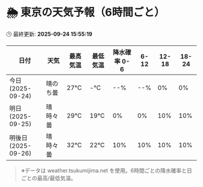 # 🌦️ 東京の天気予報（6時間ごと）

🕒 最終更新: **2025-09-24 15:55:19**

| 日付 | 天気 | 最高気温 | 最低気温 | 降水確率 0-6 | 6-12 | 12-18 | 18-24 |
|------|------|----------|----------|------------|------|------|------|
| 今日 (2025-09-24) | 晴のち曇 | 27℃ | -℃ | --% | --% | 0% | 0% |
| 明日 (2025-09-25) | 晴時々曇 | 29℃ | 19℃ | 0% | 0% | 10% | 10% |
| 明後日 (2025-09-26) | 晴時々曇 | 32℃ | 22℃ | 10% | 10% | 10% | 10% |

> ※データは weather.tsukumijima.net を使用。6時間ごとの降水確率と日ごとの最高/最低気温。